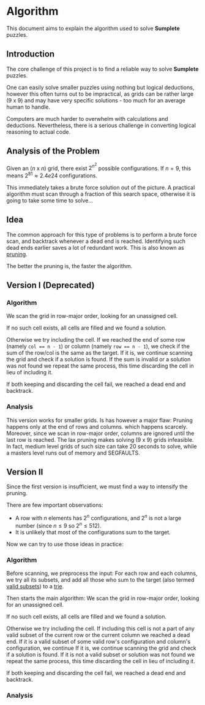 # Algorithm
This document aims to explain the algorithm used to solve **Sumplete** puzzles.

## Introduction
The core challenge of this project is to find a reliable way to solve **Sumplete** puzzles.

One can easily solve smaller puzzles using nothing but logical deductions, however this often turns
out to be impractical, as grids can be rather large (9 x 9) and may have very specific solutions -
too much for an average human to handle.

Computers are much harder to overwhelm with calculations and deductions.
Nevertheless, there is a serious challenge in converting logical reasoning
to actual code.

## Analysis of the Problem
Given an ($n$ x $n$) grid,  there exist $2^{n^2}$ possible configurations.
If $n = 9$, this means $2^{81} \approx 2.4e24$ configurations.

This immediately takes a brute force solution out of the picture.
A practical algorithm must scan through a fraction of this search space, otherwise it is going to take some time to solve...

## Idea
The common approach for this type of problems is to perform a brute force scan, and backtrack whenever a dead end is reached.
Identifying such dead ends earlier saves a lot of redundant work. This is also known as [pruning](https://en.wikipedia.org/wiki/Decision_tree_pruning).

The better the pruning is, the faster the algorithm.

## Version I (Deprecated)
### Algorithm
We scan the grid in row-major order, looking for an unassigned cell.

If no such cell exists, all cells are filled and we found a solution.

Otherwise we try including the cell.
If we reached the end of some row (namely `col == n - 1`) or column (namely `row == n - 1`),
we check if the sum of the row/col is the same as the target.
If it is, we continue scanning the grid and check if a solution is found.
If the sum is invalid or a solution was not found we repeat the same process, this time discarding the cell in lieu of including it.

If both keeping and discarding the cell fail, we reached a dead end and backtrack.

### Analysis
This version works for smaller grids. Is has however a major flaw: Pruning happens only at the end of rows and columns.
which happens scarcely. Moreover, since we scan in row-major order, columns are ignored until the last row is reached.
The lax pruning makes solving (9 x 9) grids infeasible. In fact, medium level grids of such size can take 20 seconds
to solve, while a masters level runs out of memory and SEGFAULTS.

## Version II
Since the first version is insufficient, we must find a way to intensify the pruning.

There are few important observations: 
* A row with $n$ elements has $2^{n}$ configurations, and $2^{n}$ is not a large number (since $n\le9$ so $2^{n}\le512$).
* It is unlikely that most of the configurations sum to the target.

Now we can try to use those ideas in practice:

### Algorithm
Before scanning, we preprocess the input:
For each row and each columns, we try all its subsets, and add all those who sum to the target 
(also termed [valid subsets](https://github.com/idanhalp/sumplete-solver/blob/documentation/Documentation/Algorithm/ValidSubsetsGeneration.md))
to a [trie](https://github.com/idanhalp/sumplete-solver/blob/documentation/Documentation/Algorithm/Trie.md).

Then starts the main algorithm: We scan the grid in row-major order, looking for an unassigned cell.

If no such cell exists, all cells are filled and we found a solution.

Otherwise we try including the cell.
If including this cell is not a part of any valid subset of the current row or the current column we reached a dead end.
If it is a valid subset of some valid row's configuration and column's configuration, we continue 
If it is, we continue scanning the grid and check if a solution is found.
If it is not a valid subset or solution was not found we repeat the same process, this time discarding the cell in lieu of including it.

If both keeping and discarding the cell fail, we reached a dead end and backtrack.

### Analysis

